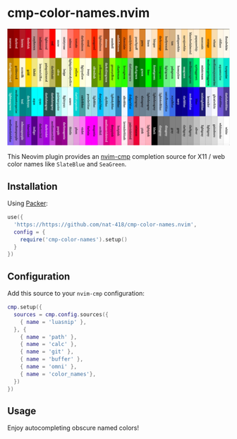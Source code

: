 cmp-color-names.nvim
====================

![X11 / web color names](./colors.jpg)

This Neovim plugin provides an
[nvim-cmp](https://github.com/hrsh7th/nvim-cmp) completion source
for X11 / web color names like `SlateBlue` and `SeaGreen`.

Installation
------------

Using [Packer](https://github.com/wbthomason/packer.nvim):
```lua
use({
  'https://https://github.com/nat-418/cmp-color-names.nvim',
  config = {
    require('cmp-color-names').setup()
  }
})
```

Configuration
-------------

Add this source to your `nvim-cmp` configuration:

```lua
cmp.setup({
  sources = cmp.config.sources({
    { name = 'luasnip' },
  }, {
    { name = 'path' },
    { name = 'calc' },
    { name = 'git' },
    { name = 'buffer' },
    { name = 'omni' },
    { name = 'color_names'},
  })
})
```

Usage
-----

Enjoy autocompleting obscure named colors!

